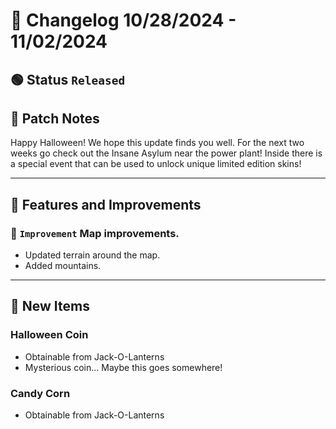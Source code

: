 # :bookmark_tabs:  Changelog 10/28/2024 - 11/02/2024

## :green_circle: Status `Released`

## :speech_balloon: Patch Notes
Happy Halloween! We hope this update finds you well.
For the next two weeks go check out the Insane Asylum near the power plant!
Inside there is a special event that can be used to unlock unique limited edition skins!
________

## :loudspeaker: Features and Improvements

### :arrow_up_small: `Improvement` Map improvements.
- Updated terrain around the map.
- Added mountains.

________

## :gun: New Items

### Halloween Coin
- Obtainable from Jack-O-Lanterns
- Mysterious coin... Maybe this goes somewhere!

### Candy Corn
- Obtainable from Jack-O-Lanterns
